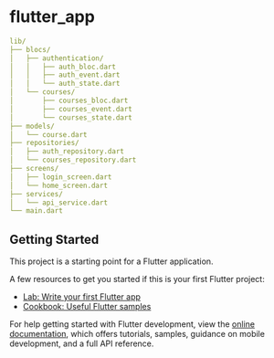 # flutter_app

```yaml
lib/
├── blocs/
│   ├── authentication/
│   │   ├── auth_bloc.dart
│   │   ├── auth_event.dart
│   │   └── auth_state.dart
│   └── courses/
│       ├── courses_bloc.dart
│       ├── courses_event.dart
│       └── courses_state.dart
├── models/
│   └── course.dart
├── repositories/
│   ├── auth_repository.dart
│   └── courses_repository.dart
├── screens/
│   ├── login_screen.dart
│   └── home_screen.dart
├── services/
│   └── api_service.dart
└── main.dart

```

## Getting Started

This project is a starting point for a Flutter application.

A few resources to get you started if this is your first Flutter project:

- [Lab: Write your first Flutter app](https://docs.flutter.dev/get-started/codelab)
- [Cookbook: Useful Flutter samples](https://docs.flutter.dev/cookbook)

For help getting started with Flutter development, view the
[online documentation](https://docs.flutter.dev/), which offers tutorials,
samples, guidance on mobile development, and a full API reference.
